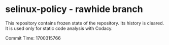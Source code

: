 # selinux-policy - rawhide branch

This repository contains frozen state of the repository.
Its history is cleared. It is used only for static code
analysis with Codacy.

Commit Time: 1700315766